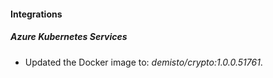 #### Integrations
##### Azure Kubernetes Services
- Updated the Docker image to: *demisto/crypto:1.0.0.51761*.
